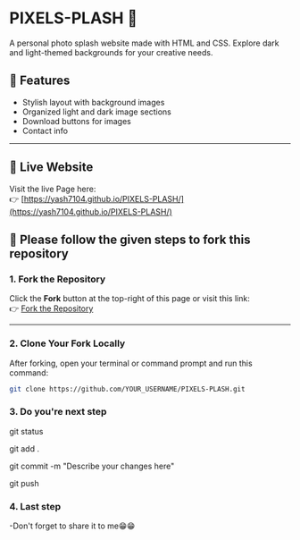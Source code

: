 # PIXELS-PLASH 🎨

A personal photo splash website made with HTML and CSS. Explore dark and light-themed backgrounds for your creative needs.

## 🌟 Features

- Stylish layout with background images
- Organized light and dark image sections
- Download buttons for images
- Contact info

---

## 🔗 Live Website

Visit the live Page here:  
👉 [https://yash7104.github.io/PIXELS-PLASH/](https://yash7104.github.io/PIXELS-PLASH/)

## 🚀 Please follow the given steps to fork this repository

### 1. Fork the Repository

Click the **Fork** button at the top-right of this page or visit this link:  
👉 [Fork the Repository](https://github.com/Yash7104/PIXELS-PLASH)

---

### 2. Clone Your Fork Locally

After forking, open your terminal or command prompt and run this command:

```bash
git clone https://github.com/YOUR_USERNAME/PIXELS-PLASH.git
```
### 3. Do you're next step 

git status         

git add .          

git commit -m "Describe your changes here" 

git push

### 4. Last step 

-Don't forget to share it to me😁😁
